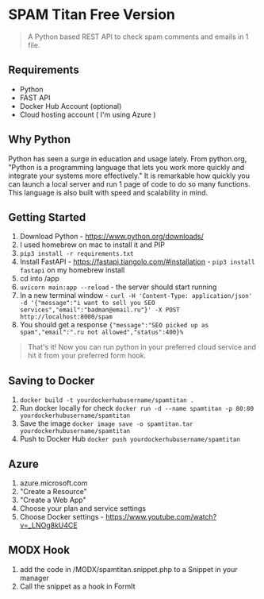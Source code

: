 # SPAM Titan Free Version

> A Python based REST API to check spam comments and emails in 1 file.

## Requirements 

- Python
- FAST API
- Docker Hub Account (optional)
- Cloud hosting account ( I'm using Azure )

## Why Python

Python has seen a surge in education and usage lately. From python.org, "Python is a programming language that lets you work more quickly and integrate your systems more effectively." It is remarkable how quickly you can launch a local server and run 1 page of code to do so many functions. This language is also built with speed and scalability in mind. 

## Getting Started

1. Download Python - https://www.python.org/downloads/
2. I used homebrew on mac to install it and PIP 
3. `pip3 install -r requirements.txt`
4. Install FastAPI - https://fastapi.tiangolo.com/#installation - `pip3 install fastapi` on my homebrew install
5. cd into /app
6. `uvicorn main:app --reload` - the server should start running
7. In a new terminal window - `curl -H 'Content-Type: application/json' -d '{"message":"i want to sell you SEO services","email":"badman@email.ru"}' -X POST http://localhost:8000/spam` 
8. You should get a response `{"message":"SEO picked up as spam","email":".ru not allowed","status":400}% `

> That's it! Now you can run python in your preferred cloud service and hit it from your preferred form hook.

## Saving to Docker

1. `docker build -t yourdockerhubusername/spamtitan .`
2. Run docker locally for check `docker run -d --name spamtitan -p 80:80 yourdockerhubusername/spamtitan`
3. Save the image `docker image save -o spamtitan.tar yourdockerhubusername/spamtitan`
4. Push to Docker Hub `docker push yourdockerhubusername/spamtitan`

## Azure

1. azure.microsoft.com
2. "Create a Resource"
3. "Create a Web App"
4. Choose your plan and service settings
5. Choose Docker settings - https://www.youtube.com/watch?v=_LNOg8kU4CE

## MODX Hook

1. add the code in /MODX/spamtitan.snippet.php to a Snippet in your manager
2. Call the snippet as a hook in FormIt